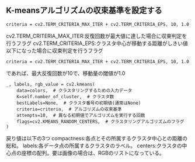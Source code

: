 

## K-meansアルゴリズムの収束基準を設定する
```
criteria = cv2.TERM_CRITERIA_MAX_ITER + cv2.TERM_CRITERIA_EPS, 10, 1.0
```
cv2.TERM_CRITERIA_MAX_ITER:反復回数が最大値に達した場合に収束判定を行うフラグ
cv2.TERM_CRITERIA_EPS:クラスタ中心が移動する距離がしきい値以下になった場合に収束判定を行うフラグ

```
criteria = cv2.TERM_CRITERIA_MAX_ITER + cv2.TERM_CRITERIA_EPS, 10, 1.0
```
であれば、最大反復回数が10で、移動量の閾値が1.0

```
_, labels, rgb_value = cv2.kmeans(
    data=colors,  # クラスタリングするための入力データ
    K=self.number_of_cluster,  # クラスタ数
    bestLabels=None,  # クラスタ番号の初期値(通常はNone)
    criteria=criteria,  # アルゴリズムの収束基準
    attempts=10,  # 異なる初期値でアルゴリズムを実行する回数
    flags=cv2.KMEANS_RANDOM_CENTERS,  # クラスタリングアルゴリズムのフラグ
)
```

戻り値は以下の3つ
compactness:各点とその所属するクラスタ中心との距離の総和。
labels:各データ点の所属するクラスタのラベル。
centers:クラスタの中心点の座標の配列。要は画像の場合は、RGBのリストになっている。
